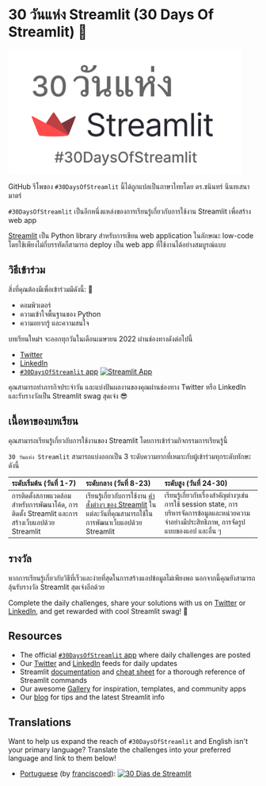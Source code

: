 # 30 วันแห่ง Streamlit (30 Days Of Streamlit) 🎈

<img src='3CF94DF2-800F-4696-BB9E-C86D38B73779.png' height=250>

GitHub รีโพของ `#30DaysOfStreamlit` นี้ได้ถูกแปลเป็นภาษาไทยโดย ดร.ชนินทร์ นีนทเสนามาตร์

`#30DaysOfStreamlit` เป็นอีกหนึ่งแหล่งของการเรียนรู้เกี่ยวกับการใช้งาน Streamlit เพื่อสร้าง web app

[Streamlit](https://streamlit.io) เป็น Python library สำหรับการเขียน web application ในลักษณะ low-code โดยใช้เพียงไม่กี่บรรทัดก็สามารถ deploy เป็น web app ที่ใช้งานได้อย่างสมบูรณ์แบบ


## วิธีเข้าร่วม

สิ่งที่คุณต้องมีเพื่อเข้าร่วมมีดังนี้: 🧠
- คอมพิวเตอร์
- ความเข้าใจพื้นฐานของ Python
- ความอยากรู้ และความสนใจ

บทเรียนใหม่ฯ จะออกทุกวันในเดือนเมษายน 2022 ผ่านช่องทางดังต่อไปนี้
- [Twitter](https://twitter.com/streamlit)
- [LinkedIn](https://www.linkedin.com/company/streamlit/posts/?feedView=all) 
- [`#30DaysOfStreamlit` app](https://share.streamlit.io/streamlit/30days/) [![Streamlit App](https://static.streamlit.io/badges/streamlit_badge_black_white.svg)](https://share.streamlit.io/streamlit/30days/)

คุณสามารถทำภารกิจประจำวัน และแบ่งปันผลงานของคุณผ่านช่องทาง Twitter หรือ LinkedIn และรับรางวัลเป็น Streamlit swag สุดเจ๋ง 😎

## เนื้อหาของบทเรียน

คุณสามารถเรียนรู้เกี่ยวกับการใช้งานของ Streamlit โดยการเข้าร่วมกิจกรรมการเรียนรู้นี้

`30 วันแห่ง Streamlit` สามารถแบ่งออกเป็น 3 ระดับความยากที่เหมาะกับผู้เข้าร่วมทุกระดับทักษะดังนี้

| ระดับเริ่มต้น (วันที่ 1-7) | ระดับกลาง (วันที่ 8-23) | ระดับสูง (วันที่ 24-30) |
| :---        |    :----   |          :--- |
| การติดตั้งสภาพแวดล้อมสำหรับการพัฒนาโค้ด, การติดตั้ง Streamlit และการสร้างเว็บแอปด้วย Streamlit  | เรียนรู้เกี่ยวกับการใช้งาน [คำสั่งต่างๆ ของ Streamlit](https://docs.streamlit.io/library/api-reference) ในแต่ละวันที่คุณสามารถใช้ในการพัฒนาเว็บแอปด้วย Streamlit | เรียนรู้เกี่ยวกับเรื่องสำคัญต่างๆเช่น การใช้ session state, การบริหารจัดการข้อมูลและหน่วยความจำอย่างมีประสิทธิภาพ, การจัดรูปแบบของแอป และอื่น ๆ

## รางวัล

หากการเรียนรู้เกี่ยวกับวิธีที่เร็วและง่ายที่สุดในการสร้างแอปข้อมูลไม่เพียงพอ นอกจากนี้คุณยังสามารถลุ้นรับรางวัล Streamlit สุดเจ๋งอีกด้วย

Complete the daily challenges, share your solutions with us on [Twitter](https://twitter.com/streamlit) or [LinkedIn](https://www.linkedin.com/company/streamlit/posts/?feedView=all), and get rewarded with cool Streamlit swag! 🎁

## Resources

- The official [`#30DaysOfStreamlit` app](https://share.streamlit.io/streamlit/30days/) where daily challenges are posted
- Our [Twitter](https://twitter.com/streamlit) and [LinkedIn](https://www.linkedin.com/company/streamlit/posts/?feedView=all) feeds for daily updates
- Streamlit [documentation](https://docs.streamlit.io/) and [cheat sheet](https://docs.streamlit.io/library/cheatsheet) for a thorough reference of Streamlit commands
- Our awesome [Gallery](https://streamlit.io/gallery) for inspiration, templates, and community apps
- Our [blog](https://blog.streamlit.io/how-to-master-streamlit-for-data-science/) for tips and the latest Streamlit info

## Translations

Want to help us expand the reach of `#30DaysOfStreamlit` and English isn't your primary language? Translate the challenges into your preferred language and link to them below!

- [Portuguese](https://github.com/franciscoed/30days) (by [franciscoed](https://github.com/franciscoed)): [![30 Dias de Streamlit](https://static.streamlit.io/badges/streamlit_badge_black_white.svg)](https://share.streamlit.io/franciscoed/30days)
